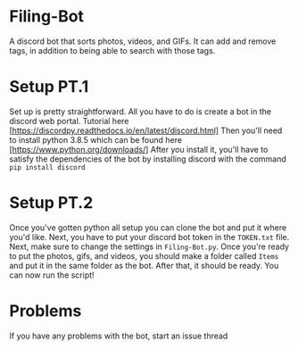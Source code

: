 # Filing-Bot
A discord bot that sorts photos, videos, and GIFs. 
It can add and remove tags, in addition to being able to search with those tags.

# Setup PT.1
Set up is pretty straightforward. All you have to do is create a bot in the discord web portal. Tutorial here [https://discordpy.readthedocs.io/en/latest/discord.html]
Then you'll need to install python 3.8.5 which can be found here [https://www.python.org/downloads/]
After you install it, you'll have to satisfy the dependencies of the bot by installing discord with the command ``pip install discord``

# Setup PT.2
Once you've gotten python all setup you can clone the bot and put it where you'd like. Next, you have to put your discord bot token in the ``TOKEN.txt`` file. Next, make sure to change the settings in ``Filing-Bot.py``. Once you're ready to put the photos, gifs, and videos, you should make a folder called ``Items`` and put it in the same folder as the bot. After that, it should be ready. You can now run the script!

# Problems
If you have any problems with the bot, start an issue thread
